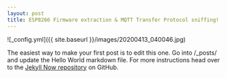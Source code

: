 ```yaml
---
layout: post
title: ESP8266 Firmware extraction & MQTT Transfer Protocol sniffing!
---
```




![_config.yml]({{ site.baseurl }}/images/20200413_040046.jpg)

The easiest way to make your first post is to edit this one. Go into /_posts/ and update the Hello World markdown file. For more instructions head over to the [Jekyll Now repository](https://github.com/barryclark/jekyll-now) on GitHub.
